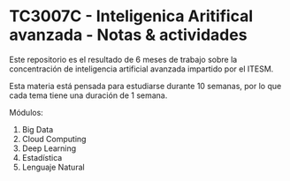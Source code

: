 # TC3007C - Inteligenica Aritifical avanzada - Notas & actividades

Este repositorio es el resultado de 6 meses de trabajo sobre la concentración de inteligencia artificial avanzada impartido por el ITESM.

Esta materia está pensada para estudiarse durante 10 semanas, por lo que cada tema tiene una duración de 1 semana. 

Módulos:

1. Big Data
2. Cloud Computing
3. Deep Learning
4. Estadística
5. Lenguaje Natural